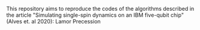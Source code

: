 This repository aims to reproduce the codes of the algorithms described in the article "Simulating single-spin dynamics on an IBM five-qubit chip" (Alves et. al 2020): Lamor Precession
